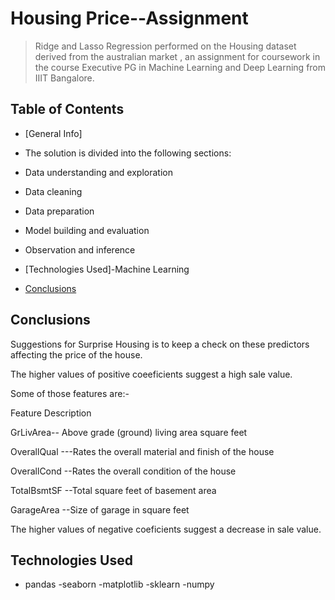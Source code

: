 # Housing Price--Assignment
> Ridge and Lasso Regression performed on the Housing dataset derived from the australian market , an assignment for coursework in the course Executive PG in Machine Learning and Deep Learning from IIIT Bangalore.


## Table of Contents
* [General Info]
* The solution is divided into the following sections:

* Data understanding and exploration
* Data cleaning
* Data preparation
* Model building and evaluation
* Observation and inference

* [Technologies Used]-Machine Learning
* [Conclusions](#conclusions)


## Conclusions
Suggestions for Surprise Housing is to keep a check on these predictors affecting the price of the house.

The higher values of positive coeeficients suggest a high sale value.

Some of those features are:-

Feature Description

GrLivArea-- Above grade (ground) living area square feet

OverallQual ---Rates the overall material and finish of the house

OverallCond --Rates the overall condition of the house

TotalBsmtSF --Total square feet of basement area

GarageArea --Size of garage in square feet

The higher values of negative coeficients suggest a decrease in sale value.




## Technologies Used
- pandas
-seaborn
-matplotlib
-sklearn 
-numpy




